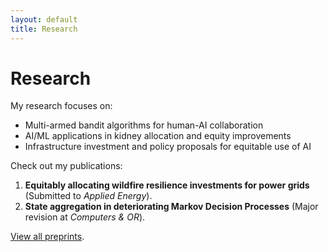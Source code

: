 ```yaml
---
layout: default
title: Research
---
```


# Research

My research focuses on:
- Multi-armed bandit algorithms for human-AI collaboration
- AI/ML applications in kidney allocation and equity improvements
- Infrastructure investment and policy proposals for equitable use of AI

Check out my publications:
1. **Equitably allocating wildfire resilience investments for power grids** (Submitted to *Applied Energy*).
2. **State aggregation in deteriorating Markov Decision Processes** (Major revision at *Computers & OR*).

[View all preprints](https://arxiv.org/search/?query=YourName).